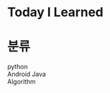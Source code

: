 # Today I Learned

# 분류
python <br/>
Android Java <br/>
Algorithm <br/>
 <br/>
<br/><br/><br/><br/>


